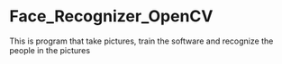 # Face_Recognizer_OpenCV
This is program that take pictures, train the software and recognize the people in the pictures
